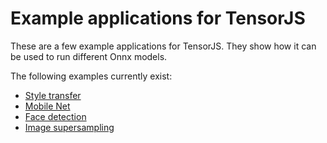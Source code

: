 # Example applications for TensorJS

These are a few example applications for TensorJS.
They show how it can be used to run different Onnx models.

The following examples currently exist:

- [Style transfer](https://github.com/Hoff97/tensorjs/tree/develop/examples/style)
- [Mobile Net](https://github.com/Hoff97/tensorjs/tree/develop/examples/mobilenet)
- [Face detection](https://github.com/Hoff97/tensorjs/tree/develop/examples/facedetection)
- [Image supersampling](https://github.com/Hoff97/tensorjs/tree/develop/examples/supersampling)